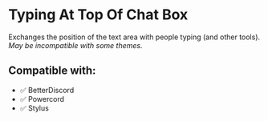 # Typing At Top Of Chat Box

Exchanges the position of the text area with people typing (and other tools). *May be incompatible with some themes.*

## Compatible with:

- ✅ BetterDiscord
- ✅ Powercord
- ✅ Stylus
